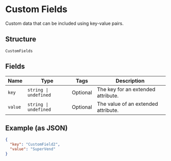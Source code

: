 
# Custom Fields

Custom data that can be included using key-value pairs.

## Structure

`CustomFields`

## Fields

| Name | Type | Tags | Description |
|  --- | --- | --- | --- |
| `key` | `string \| undefined` | Optional | The key for an extended attribute. |
| `value` | `string \| undefined` | Optional | The value of an extended attribute. |

## Example (as JSON)

```json
{
  "key": "CustomField2",
  "value": "SuperVend"
}
```


